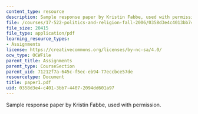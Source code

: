 ```yaml
---
content_type: resource
description: Sample response paper by Kristin Fabbe, used with permission.
file: /courses/17-522-politics-and-religion-fall-2006/0358d3e4c4013bb744072094dd601a97_paper1.pdf
file_size: 20415
file_type: application/pdf
learning_resource_types:
- Assignments
license: https://creativecommons.org/licenses/by-nc-sa/4.0/
ocw_type: OCWFile
parent_title: Assignments
parent_type: CourseSection
parent_uid: 71212f7a-645c-f5ec-eb94-77eccbce57de
resourcetype: Document
title: paper1.pdf
uid: 0358d3e4-c401-3bb7-4407-2094dd601a97
---
```

Sample response paper by Kristin Fabbe, used with permission.